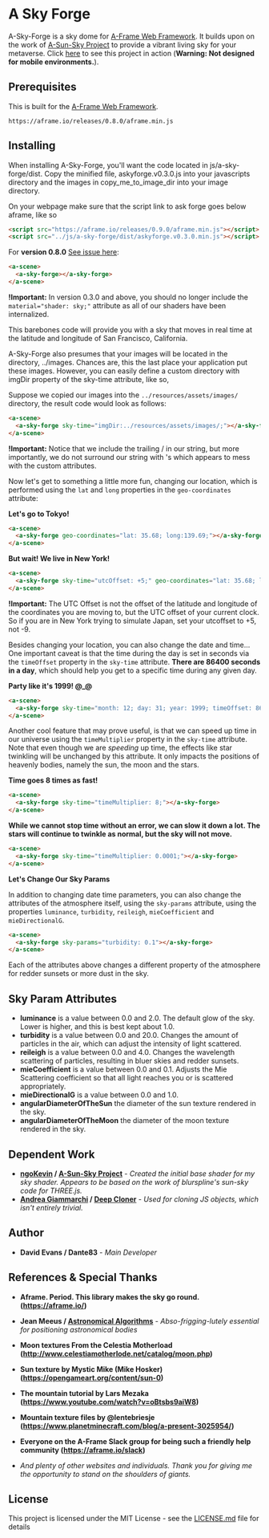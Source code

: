 # A Sky Forge

A-Sky-Forge is a sky dome for [A-Frame Web Framework](https://aframe.io/). It builds upon on the work of [A-Sun-Sky Project](https://github.com/ngokevin/kframe/tree/master/components/sun-sky) to provide a vibrant living sky for your metaverse. Click [here](http://code-panda.com/pages/projects/v0_3_0/a_sky_forge_example) to see this project in action (**Warning: Not designed for mobile environments.**).

## Prerequisites

This is built for the [A-Frame Web Framework](https://aframe.io/).

`https://aframe.io/releases/0.8.0/aframe.min.js`

## Installing

When installing A-Sky-Forge, you'll want the code located in js/a-sky-forge/dist.
Copy the minified file, askyforge.v0.3.0.js into your javascripts directory and the images in copy_me_to_image_dir into your image directory.

On your webpage make sure that the script link to ask forge goes below aframe, like so

```html
<script src="https://aframe.io/releases/0.9.0/aframe.min.js"></script>
<script src="../js/a-sky-forge/dist/askyforge.v0.3.0.min.js"></script>
```

For **version 0.8.0** [See issue here](https://github.com/aframevr/aframe/issues/3428):
```html
<a-scene>
  <a-sky-forge></a-sky-forge>
</a-scene>
```

**!Important:** In version 0.3.0 and above, you should no longer include the  ```material="shader: sky;"``` attribute as all of our shaders have been internalized.

This barebones code will provide you with a sky that moves in real time at the latitude and longitude of San Francisco, California.

A-Sky-Forge also presumes that your images will be located in the directory, ../images. Chances are, this the last place your application put these images. However, you can easily define a custom directory with imgDir property of the sky-time attribute, like so,

Suppose we copied our images into the `../resources/assets/images/` directory, the result code would look as follows:
```html
<a-scene>
  <a-sky-forge sky-time="imgDir:../resources/assets/images/;"></a-sky-forge>
</a-scene>
```

**!Important:** Notice that we include the trailing / in our string, but more importantly, we do not surround our string with 's which appears to mess with the custom attributes.

Now let's get to something a little more fun, changing our location, which is performed using the `lat` and `long` properties in the `geo-coordinates` attribute:

**Let's go to Tokyo!**
```html
<a-scene>
  <a-sky-forge geo-coordinates="lat: 35.68; long:139.69;"></a-sky-forge>
</a-scene>
```


**But wait! We live in New York!**
```html
<a-scene>
  <a-sky-forge sky-time="utcOffset: +5;" geo-coordinates="lat: 35.68; long:139.69;"></a-sky-forge>
</a-scene>
```

**!Important:** The UTC Offset is not the offset of the latitude and longitude of the coordinates you are moving to,
but the UTC offset of your current clock. So if you are in New York trying to simulate Japan, set your utcoffset to +5, not -9.

Besides changing your location, you can also change the date and time...
One important caveat is that the time during the day is set in seconds via the `timeOffset` property in the `sky-time` attribute.
**There are 86400 seconds in a day**, which should help you get to a specific time during any given day.

**Party like it's 1999! @_@**
```html
<a-scene>
  <a-sky-forge sky-time="month: 12; day: 31; year: 1999; timeOffset: 86390;"></a-sky-forge>
</a-scene>
```

Another cool feature that may prove useful, is that we can speed up time in our universe using the `timeMultiplier` property in the `sky-time` attribute. Note that even though we are *speeding* up time, the effects like star twinkling will be unchanged by this attribute. It only impacts the positions of heavenly bodies, namely the sun, the moon and the stars.

**Time goes 8 times as fast!**
```html
<a-scene>
  <a-sky-forge sky-time="timeMultiplier: 8;"></a-sky-forge>
</a-scene>
```

**While we cannot stop time without an error, we can slow it down a lot.
The stars will continue to twinkle as normal, but the sky will not move.**
```html
<a-scene>
  <a-sky-forge sky-time="timeMultiplier: 0.0001;"></a-sky-forge>
</a-scene>
```

**Let's Change Our Sky Params**

In addition to changing date time parameters, you can also change the attributes of the atmosphere itself, using the `sky-params` attribute, using the properties `luminance`, `turbidity`, `reileigh`, `mieCoefficient` and `mieDirectionalG`.

```html
<a-scene>
  <a-sky-forge sky-params="turbidity: 0.1"></a-sky-forge>
</a-scene>
```

Each of the attributes above changes a different property of the atmosphere for redder sunsets or more dust in the sky.

## Sky Param Attributes
* **luminance** is a value between 0.0 and 2.0. The default glow of the sky. Lower is higher, and this is best kept about 1.0.
* **turbidity** is a value between 0.0 and 20.0. Changes the amount of particles in the air, which can adjust the intensity of light scattered.
* **reileigh** is a value between 0.0 and 4.0. Changes the wavelength scattering of particles, resulting in bluer skies and redder sunsets.
* **mieCoefficient** is a value between 0.0 and 0.1. Adjusts the Mie Scattering coefficient so that all light reaches you or is scattered appropriately.
* **mieDirectionalG** is a value between 0.0 and 1.0.
* **angularDiameterOfTheSun** the diameter of the sun texture rendered in the sky.
* **angularDiameterOfTheMoon** the diameter of the moon texture rendered in the sky.

## Dependent Work
* **[ngoKevin](https://www.npmjs.com/~ngokevin) / [A-Sun-Sky Project](https://github.com/ngokevin/kframe/tree/master/components/sun-sky)** - *Created the initial base shader for my sky shader. Appears to be based on the work of blurspline's sun-sky code for THREE.js.*
* **[Andrea Giammarchi](https://github.com/WebReflection) / [Deep Cloner](https://github.com/WebReflection/cloner)** - *Used for cloning JS objects, which isn't entirely trivial.*

## Author
* **David Evans / Dante83** - *Main Developer*

## References & Special Thanks
* **Aframe. Period. This library makes the sky go round. (https://aframe.io/)**

* **Jean Meeus / [Astronomical Algorithms](http://www.willbell.com/math/mc1.htm)** - *Abso-frigging-lutely essential for positioning astronomical bodies*

* **Moon textures From the Celestia Motherload (http://www.celestiamotherlode.net/catalog/moon.php)**

* **Sun texture by Mystic Mike (Mike Hosker) (https://opengameart.org/content/sun-0)**

* **The mountain tutorial by Lars Mezaka (https://www.youtube.com/watch?v=oBtsbs9aiW8)**

* **Mountain texture files by @lentebriesje (https://www.planetminecraft.com/blog/a-present-3025954/)**

* **Everyone on the A-Frame Slack group for being such a friendly help community (https://aframe.io/slack)**

* *And plenty of other websites and individuals. Thank you for giving me the opportunity to stand on the shoulders of giants.*

## License

This project is licensed under the MIT License - see the [LICENSE.md](LICENSE.md) file for details
